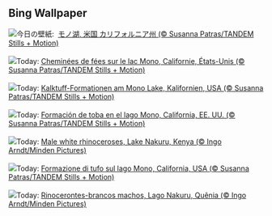 ## Bing Wallpaper
![](https://www.bing.com/th?id=OHR.MonoTufa_JA-JP8066767108_UHD.jpg&w=1000)今日の壁紙: &nbsp;[モノ湖, 米国 カリフォルニア州 (© Susanna Patras/TANDEM Stills + Motion)](https://www.bing.com/th?id=OHR.MonoTufa_JA-JP8066767108_UHD.jpg)
<br><br/>
![](https://www.bing.com/th?id=OHR.MonoTufa_FR-FR7760480527_UHD.jpg&w=1000)Today: [Cheminées de fées sur le lac Mono, Californie, États-Unis (© Susanna Patras/TANDEM Stills + Motion)](https://www.bing.com/th?id=OHR.MonoTufa_FR-FR7760480527_UHD.jpg)
<br><br/>
![](https://www.bing.com/th?id=OHR.MonoTufa_DE-DE3076493863_UHD.jpg&w=1000)Today: [Kalktuff-Formationen am Mono Lake, Kalifornien, USA (© Susanna Patras/TANDEM Stills + Motion)](https://www.bing.com/th?id=OHR.MonoTufa_DE-DE3076493863_UHD.jpg)
<br><br/>
![](https://www.bing.com/th?id=OHR.MonoTufa_ES-ES5680037517_UHD.jpg&w=1000)Today: [Formación de toba en el lago Mono, California, EE. UU. (© Susanna Patras/TANDEM Stills + Motion)](https://www.bing.com/th?id=OHR.MonoTufa_ES-ES5680037517_UHD.jpg)
<br><br/>
![](https://www.bing.com/th?id=OHR.RhinosKenya_EN-GB8677567554_UHD.jpg&w=1000)Today: [Male white rhinoceroses, Lake Nakuru, Kenya (© Ingo Arndt/Minden Pictures)](https://www.bing.com/th?id=OHR.RhinosKenya_EN-GB8677567554_UHD.jpg)
<br><br/>
![](https://www.bing.com/th?id=OHR.MonoTufa_IT-IT7280531919_UHD.jpg&w=1000)Today: [Formazione di tufo sul lago Mono, California, USA (© Susanna Patras/TANDEM Stills + Motion)](https://www.bing.com/th?id=OHR.MonoTufa_IT-IT7280531919_UHD.jpg)
<br><br/>
![](https://www.bing.com/th?id=OHR.RhinosKenya_PT-BR7836238197_UHD.jpg&w=1000)Today: [Rinocerontes-brancos machos, Lago Nakuru, Quênia (© Ingo Arndt/Minden Pictures)](https://www.bing.com/th?id=OHR.RhinosKenya_PT-BR7836238197_UHD.jpg)
<br><br/>
